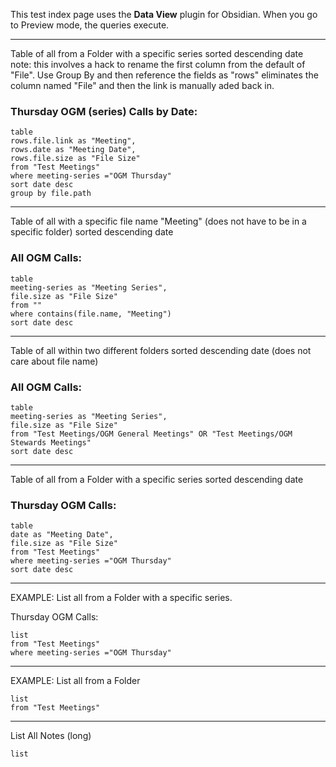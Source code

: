 


This test index page uses the **Data View** plugin for Obsidian. When you go to Preview mode, the queries execute.

***
Table of all from a Folder with a specific series sorted descending date
	note: this involves a hack to rename the first column from the default of "File". Use Group By and then reference the fields as "rows" eliminates the column named "File" and then the link is manually aded back in.

### Thursday OGM (series) Calls by Date:
```dataview
table
rows.file.link as "Meeting",
rows.date as "Meeting Date",
rows.file.size as "File Size"
from "Test Meetings"
where meeting-series ="OGM Thursday"
sort date desc
group by file.path

```


***
Table of all with a specific file name "Meeting" (does not have to be in a specific  folder) sorted descending date 

### All OGM Calls:
```dataview
table
meeting-series as "Meeting Series",
file.size as "File Size"
from ""
where contains(file.name, "Meeting")
sort date desc
```



***
Table of all within two different folders  sorted descending date (does not care about file name)

### All OGM Calls:
```dataview
table
meeting-series as "Meeting Series",
file.size as "File Size"
from "Test Meetings/OGM General Meetings" OR "Test Meetings/OGM Stewards Meetings"
sort date desc
```






***
Table of all from a Folder with a specific series sorted descending date

### Thursday OGM Calls:
```dataview
table
date as "Meeting Date",
file.size as "File Size"
from "Test Meetings"
where meeting-series ="OGM Thursday"
sort date desc

```




***
EXAMPLE: List all from a Folder with a specific series.

Thursday OGM Calls:
```dataview
list
from "Test Meetings"
where meeting-series ="OGM Thursday"

```



***
EXAMPLE: List all from a Folder
```dataview
list
from "Test Meetings"

```


***
List All Notes (long)
```dataview
list

```

